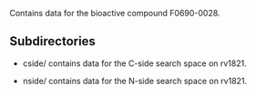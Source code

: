 Contains data for the bioactive compound F0690-0028.

## Subdirectories

- cside/ contains data for the C-side search space on rv1821.

- nside/ contains data for the N-side search space on rv1821.

